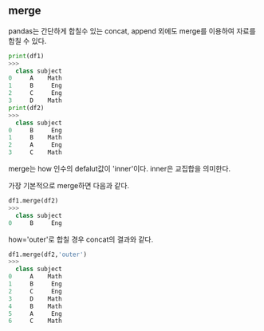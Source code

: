 ## merge
pandas는 간단하게 합칠수 있는 concat, append 외에도 merge를 이용하여 자료를 합칠 수 있다.
```python
print(df1)
>>>
  class subject
0     A    Math
1     B     Eng
2     C     Eng
3     D    Math
print(df2)
>>>
  class subject
0     B     Eng
1     B    Math
2     A     Eng
3     C    Math
```
merge는 how 인수의 defalut값이 'inner'이다. inner은 교집합을 의미한다.

가장 기본적으로 merge하면 다음과 같다.
```python
df1.merge(df2)
>>>
  class subject
0     B     Eng
```
how='outer'로 합칠 경우 concat의 결과와 같다.
```python
df1.merge(df2,'outer')
>>>
  class subject
0     A    Math
1     B     Eng
2     C     Eng
3     D    Math
4     B    Math
5     A     Eng
6     C    Math
```
